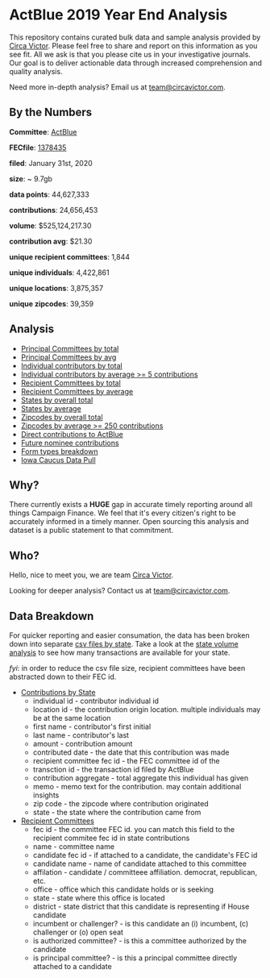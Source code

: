 # ActBlue 2019 Year End Analysis

This repository contains curated bulk data and sample analysis provided by [Circa Victor](https://circavictor.com). Please feel free to share and report on this information as you see fit. All we ask is that you please cite us in your investigative journals. Our goal is to deliver actionable data through increased comprehension and quality analysis.

Need more in-depth analysis? Email us at [team@circavictor.com](mailto:team@circavictor.com).

## By the Numbers

**Committee**: [ActBlue](https://secure.actblue.com/)

**FECfile**: [1378435](https://www.fec.gov/data/committee/C00401224/?tab=filings)

**filed**: January 31st, 2020

**size**: ~ 9.7gb

**data points**: 44,627,333

**contributions**: 24,656,453

**volume**: $525,124,217.30

**contribution avg**: $21.30

**unique recipient committees**: 1,844

**unique individuals**: 4,422,861

**unique locations**: 3,875,357

**unique zipcodes**: 39,359

## Analysis
  * [Principal Committees by total](https://github.com/CircaVictor/actblue-analysis-1378435/blob/master/analysis/principal-committees-overall.csv)
  * [Principal Committees by avg](https://github.com/CircaVictor/actblue-analysis-1378435/blob/master/analysis/principal-committee-avg.csv)
  * [Individual contributors by total](https://github.com/CircaVictor/actblue-analysis-1378435/blob/master/analysis/individual-contributors-overall.csv)
  * [Individual contributors by average >= 5 contributions](https://github.com/CircaVictor/actblue-analysis-1378435/blob/master/analysis/individual-contributors-avg.csv)
  * [Recipient Committees by total](https://github.com/CircaVictor/actblue-analysis-1378435/blob/master/analysis/committees-overall.csv)
  * [Recipient Committees by average](https://github.com/CircaVictor/actblue-analysis-1378435/blob/master/analysis/committees-avg.csv)
  * [States by overall total](https://github.com/CircaVictor/actblue-analysis-1378435/blob/master/analysis/states-overall.csv)
  * [States by average](https://github.com/CircaVictor/actblue-analysis-1378435/blob/master/analysis/states-avg.csv)
  * [Zipcodes by overall total](https://github.com/CircaVictor/actblue-analysis-1378435/blob/master/analysis/zip_codes-overall.csv)
  * [Zipcodes by average >= 250 contributions](https://github.com/CircaVictor/actblue-analysis-1378435/blob/master/analysis/zip_codes-avg.csv)
  * [Direct contributions to ActBlue](https://github.com/CircaVictor/actblue-analysis-1378435/blob/master/analysis/actblue-contributions.csv)
  * [Future nominee contributions](https://github.com/CircaVictor/actblue-analysis-1378435/blob/master/analysis/actblue-future-nominees.csv)
  * [Form types breakdown](https://github.com/CircaVictor/actblue-analysis-1378435/blob/master/analysis/form_types.csv)
  * [Iowa Caucus Data Pull](https://drive.google.com/drive/u/1/folders/18AMOMG01cyGgwTWTH0R_ZreRnNMTbCL2)

## Why?

There currently exists a **HUGE** gap in accurate timely reporting around all things Campaign Finance. We feel that it's every citizen's right to be accurately informed in a timely manner. Open sourcing this analysis and dataset is a public statement to that commitment.

## Who?

Hello, nice to meet you, we are team [Circa Victor](https://circavictor.com). 

Looking for deeper analysis? Contact us at [team@circavictor.com](mailto:team@circavictor.com).

## Data Breakdown

For quicker reporting and easier consumation, the data has been broken down into separate [csv files by state](https://github.com/CircaVictor/actblue-analysis-1378435/tree/master/data/states). Take a look at the [state volume analysis](https://github.com/CircaVictor/actblue-analysis-1378435/blob/master/analysis/states-overall.csv) to see how many transactions are available for your state.

*fyi*: in order to reduce the csv file size, recipient committees have been abstracted down to their FEC id.

* [Contributions by State](https://github.com/CircaVictor/actblue-analysis-1378435/tree/master/data/states)
  * individual id - contributor individual id
  * location id - the contribution origin location. multiple individuals may be at the same location
  * first name - contributor's first initial
  * last name - contributor's last
  * amount - contribution amount
  * contributed date - the date that this contribution was made
  * recipient committee fec id - the FEC committee id of the 
  * transction id - the transaction id filed by ActBlue
  * contribution aggregate - total aggregate this individual has given
  * memo - memo text for the contribution. may contain additional insights
  * zip code - the zipcode where contribution originated
  * state - the state where the contribution came from
* [Recipient Committees](https://github.com/CircaVictor/actblue-analysis-1378435/blob/master/data/recipient_committees.csv)
  * fec id - the committee FEC id. you can match this field to the recipient commitee fec id in state contributions
  * name - committee name
  * candidate fec id - if attached to a candidate, the candidate's FEC id
  * candidate name - name of candidate attached to this committee
  * affilation - candidate / committeee affiliation. democrat, republican, etc.
  * office - office which this candidate holds or is seeking
  * state - state where this office is located
  * district - state district that this candidate is representing if House candidate
  * incumbent or challenger? - is this candidate an (i) incumbent, (c) challenger or (o) open seat
  * is authorized committee? - is this a committee authorized by the candidate
  * is principal committee? - is this a principal committee directly attached to a candidate


